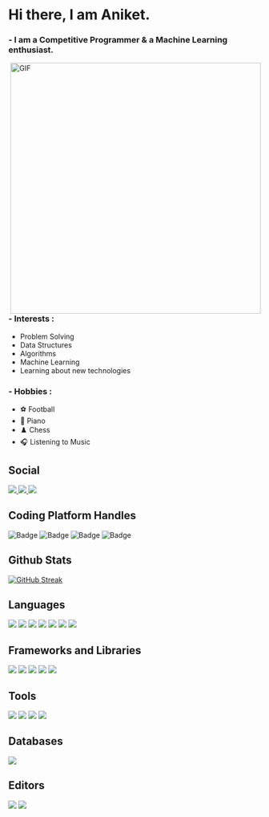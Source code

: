 <h1>Hi there, I am Aniket.</h1>

### - I am a Competitive Programmer & a Machine Learning enthusiast.

<img hight="400" width="500" alt="GIF" align="right" src="https://upload.wikimedia.org/wikipedia/commons/thumb/0/0c/Creation_of_Adam_Michelangelo.jpg/1280px-Creation_of_Adam_Michelangelo.jpg">

### - Interests :

- Problem Solving
- Data Structures
- Algorithms
- Machine Learning
- Learning about new technologies

### - Hobbies :

- :soccer: Football
- 🎹 Piano
- ♟️ Chess
- :headphones: Listening to Music
  </br>

<h2> Social</h2>

<a href='https://www.linkedin.com/in/aniketkanere/' target='_blank' rel='noopener' rel='noreferrer'>
    <img src='https://img.shields.io/static/v1?label=&message=aniketkanere&color=0072b1&style=plastic-square&logo=linkedin' />
  </a>
<a href='https://twitter.com/bilaazzeee' target='_blank' rel='noopener' rel='noreferrer'>
    <img src='https://img.shields.io/static/v1?label=&message=bilaazzeee&color=fff&style=plastic-square&logo=twitter' />
  </a>
<a href='https://img.shields.io/static/v1?label=&message=aniket15304@gmail.com&color=dcdcdc&style=plastic-square&logo=gmail' target='_blank' rel='noopener' rel='noreferrer'>
    <img src='https://img.shields.io/static/v1?label=&message=aniket15304@gmail.com&color=dcdcdc&style=plastic-square&logo=gmail' />
  </a>

<h2>Coding Platform Handles</h2>

![Badge](https://cp-logo.vercel.app/codechef/anikxt?logo=true)
![Badge](https://cp-logo.vercel.app/leetcode/anikxt?logo=true)
![Badge](https://cp-logo.vercel.app/codeforces/anikxt?logo=true)
![Badge](https://cp-logo.vercel.app/atcoder/anikxt?logo=true)

<h2>Github Stats</h2>

[![GitHub Streak](https://github-readme-streak-stats.herokuapp.com?user=anikxt&theme=gruvbox&currStreakNum=F9FC74&sideNums=F9FC74&currStreakLabel=E9AB1C&sideLabels=E9AB1C)](https://git.io/streak-stats)

## Languages

![](https://img.shields.io/badge/-informational?&logo=c&logoColor=white&color=007396)
![](https://img.shields.io/badge/C++-informational?&logo=c++&logoColor=white&color=007396)
![](https://img.shields.io/badge/Python-informational?&logo=python&logoColor=white&color=3776AB)
![](https://img.shields.io/badge/HTML5-informational?&logo=html5&logoColor=white&color=E34F26)
![](https://img.shields.io/badge/CSS3-informational?&logo=css3&logoColor=white&color=1572B6)
![](https://img.shields.io/badge/JavaScript-informational?&logo=javascript&logoColor=white&color=yellow)
![](https://img.shields.io/badge/Sass-informational?&logo=sass&logoColor=white&color=CC6699)

## Frameworks and Libraries

![](https://img.shields.io/badge/Flask-informational?&logo=flask&logoColor=white&color=000000)
![](https://img.shields.io/badge/React-informational?&logo=react&logoColor=white&color=3776AB)
![](https://img.shields.io/badge/NextJS-informational?&logo=next.js&logoColor=white&color=000000)
![](https://img.shields.io/badge/Bootstrap-informational?&logo=bootstrap&logoColor=white&color=7952B3)
![](https://img.shields.io/badge/Express-informational?&logo=express&logoColor=white&color=000000)

## Tools

![](https://img.shields.io/badge/Node-informational?&logo=node.js&logoColor=white&color=339933)
![](https://img.shields.io/badge/Markdown-informational?&logo=markdown&logoColor=white&color=000000)
![](https://img.shields.io/badge/Git-informational?&logo=git&logoColor=white&color=F05032)
![](https://img.shields.io/badge/LaTex-informational?&logo=latex&logoColor=white&color=008080)

## Databases
![](https://img.shields.io/badge/MongoDB-informational?&logo=mongodb&logoColor=white&color=47A248)

## Editors

![](https://img.shields.io/badge/VSCode-informational?&logo=visualstudiocode&logoColor=white&color=007ACC)
![](https://img.shields.io/badge/Sublime-informational?&logo=sublimetext&logoColor=white&color=FF9800)
